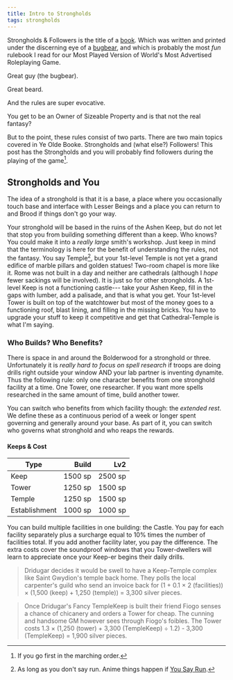 ```yaml
---
title: Intro to Strongholds
tags: strongholds
---
```


Strongholds & Followers is the title of a [book].
Which was written and printed under the discerning eye of a [bugbear],
and which is probably the most _fun_ rulebook I read for our Most Played Version of World's Most Advertised Roleplaying Game.

Great guy (the bugbear).

Great beard.

And the rules are super evocative.

You get to be an Owner of Sizeable Property
and is that not the real fantasy?

But to the point, these rules consist of two parts.
There are two main topics covered in Ye Olde Booke.
Strongholds and (what else?) Followers!
This post has the Strongholds
and you will probably find followers during the playing of the game[^march].

## Strongholds and You

The idea of a stronghold is that it is a base,
a place where you occasionally touch base and interface with Lesser Beings
and a place you can return to and Brood if things don't go your way.

Your stronghold will be based in the ruins of the Ashen Keep,
but do not let that stop you from building something different than a keep.
Who knows? You could make it into a _really large_ smith's workshop.
Just keep in mind that the terminology is here for the benefit of understanding the rules, not the fantasy.
You say Temple[^run], but your 1st-level Temple is not yet a grand edifice of marble pillars and golden statues!
Two-room chapel is more like it.
Rome was not built in a day
and neither are cathedrals (although I _hope_ fewer sackings will be involved).
It is just so for other strongholds.
A 1st-level Keep is not a functioning castle---
take your Ashen Keep, fill in the gaps with lumber, add a palisade, and that is what you get.
Your 1st-level Tower is built on top of the watchtower
but most of the money goes to a functioning roof, blast lining, and filling in the missing bricks.
You have to upgrade your stuff to keep it competitive and get that Cathedral-Temple is what I'm saying.

### Who Builds? Who Benefits?

There is space in and around the Bolderwood for a stronghold or three.
Unfortunately it is _really hard to focus on spell research_
if troops are doing drills right outside your window
AND your lab partner is inventing dynamite.
Thus the following rule:
only one character benefits from one stronghold facility at a time.
One Tower, one researcher.
If you want more spells researched in the same amount of time,
build another tower.

You can switch who benefits from which facility though:
the _extended rest_.
We define these as a continuous period of a week or longer spent governing and generally around your base.
As part of it,
you can switch who governs what stronghold and who reaps the rewards.

#### Keeps & Cost

| Type          |   Build |     Lv2 |
| ------------- | ------: | ------: |
| Keep          | 1500 sp | 2500 sp |
| Tower         | 1250 sp | 1500 sp |
| Temple        | 1250 sp | 1500 sp |
| Establishment | 1000 sp | 1000 sp |

You can build multiple facilities in one building: the Castle.
You pay for each facility separately
plus a surcharge equal to 10% times the number of facilities total.
If you add another facility later, you pay the difference.
The extra costs cover the soundproof windows
that you Tower-dwellers will learn to appreciate once your Keep-er begins their daily drills.

> Dridugar decides it would be swell to have a Keep-Temple complex
> like Saint Gwydion's temple back home.
> They polls the local carpenter's guild who send an invoice back
> for (1 + 0.1 &times; 2 (facilities)) &times; (1,500 (keep) + 1,250 (temple)) = 3,300 silver pieces.

> Once Dridugar's Fancy TempleKeep is built
> their friend Fiogo senses a chance of chicanery and orders a Tower for cheap.
> The cunning and handsome GM however sees through Fiogo's foibles.
> The Tower costs 1.3 &times; (1,250 (tower) + 3,300 (TempleKeep) &divide; 1.2) - 3,300 (TempleKeep) = 1,900 silver pieces.

[book]: https://shop.mcdmproductions.com/collections/strongholds-followers-books/products/strongholds-followers-hardcover
[bugbear]: https://www.youtube.com/@mcolville

[^run]:
    As long as you don't say run.
    Anime things happen if [You Say Run](https://www.youtube.com/watch?v=iYZIUtDAFIw).

[^march]: If you go first in the marching order.
